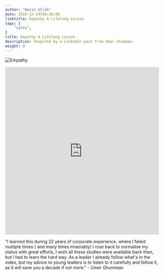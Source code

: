 ```yaml
---
author: "Wasim Ullah"
date: 2018-12-24T08:20:00
linktitle: Empathy A Lifelong Lesson
tags: [
    "sales",
]
title: Empathy A Lifelong Lesson
description: Inspired by a LinkedIn post from Umer Ghumman.
weight: 9
---
```


![Empathy](/images/empathy.jpg)

<iframe src="https://www.linkedin.com/embed/feed/update/urn:li:ugcPost:6482856692534120448" height="547" width="100%" frameborder="0" allowfullscreen=""></iframe>

"I learned this during 22 years of  corporate experience, where I failed multiple times ( and many times miserably)  I rose back to normalise my status with great efforts,  I wish all these studies were available back then,  but I had to learn the hard way. As a leader I already follow what's in the video, but my advice to young leaders is to listen to it carefully and follow it, as it will save you a decade if not more." - Umer Ghumman
